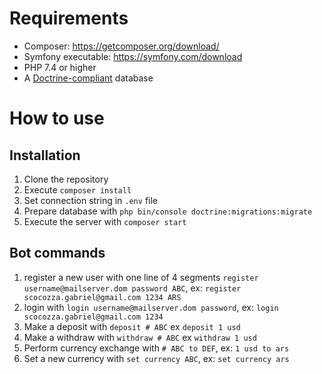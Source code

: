 # Requirements

- Composer: https://getcomposer.org/download/
- Symfony executable: https://symfony.com/download
- PHP 7.4 or higher
- A [Doctrine-compliant](https://www.doctrine-project.org/projects/doctrine-dbal/en/latest/reference/platforms.html) database

# How to use

## Installation

1. Clone the repository
2. Execute `composer install` 
3. Set connection string in `.env` file
4. Prepare database with `php bin/console doctrine:migrations:migrate`
5. Execute the server with `composer start` 

## Bot commands

1.  register a new user with one line of 4 segments `register username@mailserver.dom password ABC`, ex: `register scocozza.gabriel@gmail.com 1234 ARS`
2. login with `login username@mailserver.dom password`, ex: `login scocozza.gabriel@gmail.com 1234`
3.  Make a deposit with `deposit # ABC` ex `deposit 1 usd`
4.  Make a withdraw with `withdraw # ABC` ex `withdraw 1 usd`
5.  Perform currency exchange with `# ABC to DEF`, ex: `1 usd to ars`
6.  Set a new currency with `set currency ABC`, ex: `set currency ars`

